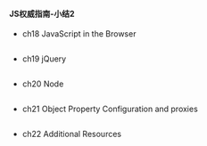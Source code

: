 #### JS权威指南-小结2

* ch18 JavaScript in the Browser

```js

```

* ch19 jQuery

```js

```

* ch20 Node

```js

```

* ch21 Object Property Configuration and proxies

```js

```

* ch22 Additional Resources 

```js

```



